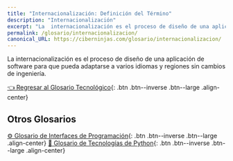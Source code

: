 ```yaml
---
title: "Internacionalización: Definición del Término"
description: "Internacionalización"
excerpt: "La  internacionalización es el proceso de diseño de una aplicación de software para que pueda adaptarse a varios idiomas y regiones sin cambios de ingeniería."
permalink: /glosario/internacionalizacion/
canonical_URL: https://ciberninjas.com/glosario/internacionalizacion/
---
```


La  internacionalización es el proceso de diseño de una aplicación de software para que pueda adaptarse a varios idiomas y regiones sin cambios de ingeniería.

[👈 Regresar al Glosario Tecnológico](/glosario/){: .btn .btn--inverse .btn--large .align-center}

## Otros Glosarios

[⚙ Glosario de Interfaces de Programación](/glosario/completo-interfaces-programacion/){: .btn .btn--inverse .btn--large .align-center}
[🐍 Glosario de Tecnologías de Python](/glosario/completo-tecnologias-python/){: .btn .btn--inverse .btn--large .align-center}